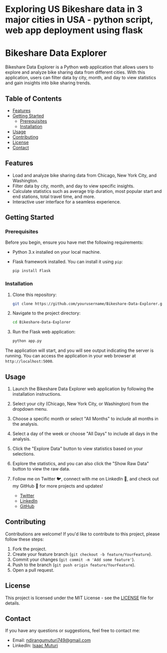 # Exploring US Bikeshare data in 3 major cities in USA - python script, web app deployment using flask
# Bikeshare Data Explorer

Bikeshare Data Explorer is a Python web application that allows users to explore and analyze bike sharing data from different cities. With this application, users can filter data by city, month, and day to view statistics and gain insights into bike sharing trends.

## Table of Contents

- [Features](#features)
- [Getting Started](#getting-started)
  - [Prerequisites](#prerequisites)
  - [Installation](#installation)
- [Usage](#usage)
- [Contributing](#contributing)
- [License](#license)
- [Contact](#contact)

## Features

- Load and analyze bike sharing data from Chicago, New York City, and Washington.
- Filter data by city, month, and day to view specific insights.
- Calculate statistics such as average trip duration, most popular start and end stations, total travel time, and more.
- Interactive user interface for a seamless experience.

## Getting Started

### Prerequisites

Before you begin, ensure you have met the following requirements:

- Python 3.x installed on your local machine.
- Flask framework installed. You can install it using `pip`:

  ```bash
  pip install Flask
  ```

### Installation

1. Clone this repository:

   ```bash
   git clone https://github.com/yourusername/Bikeshare-Data-Explorer.git
   ```

2. Navigate to the project directory:

   ```bash
   cd Bikeshare-Data-Explorer
   ```

3. Run the Flask web application:

   ```bash
   python app.py
   ```

The application will start, and you will see output indicating the server is running. You can access the application in your web browser at `http://localhost:5000`.

## Usage

1. Launch the Bikeshare Data Explorer web application by following the installation instructions.

2. Select your city (Chicago, New York City, or Washington) from the dropdown menu.

3. Choose a specific month or select "All Months" to include all months in the analysis.

4. Select a day of the week or choose "All Days" to include all days in the analysis.

5. Click the "Explore Data" button to view statistics based on your selections.

6. Explore the statistics, and you can also click the "Show Raw Data" button to view the raw data.

7. Follow me on Twitter 🐦, connect with me on LinkedIn 🔗, and check out my GitHub 🐙 for more projects and updates!

   - [Twitter](https://twitter.com/NdiranguMuturi1)
   - [LinkedIn](https://www.linkedin.com/in/isaac-muturi-3b6b2b237)
   - [GitHub](https://github.com/Isaac-Ndirangu-Muturi-749)

## Contributing

Contributions are welcome! If you'd like to contribute to this project, please follow these steps:

1. Fork the project.
2. Create your feature branch (`git checkout -b feature/YourFeature`).
3. Commit your changes (`git commit -m 'Add some feature'`).
4. Push to the branch (`git push origin feature/YourFeature`).
5. Open a pull request.

## License

This project is licensed under the MIT License - see the [LICENSE](LICENSE) file for details.

## Contact

If you have any questions or suggestions, feel free to contact me:

- Email: ndirangumuturi749@gmail.com
- LinkedIn: [Isaac Muturi](https://www.linkedin.com/in/isaac-muturi-3b6b2b237)
```